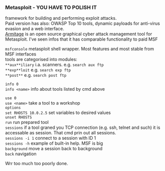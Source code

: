 ### Metasploit - YOU HAVE TO POLISH IT
framework for building and performing exploit attacks.  
Paid version has also: OWASP Top 10 tools, dynamic payloads for anti-virus evasion and a web interface.  
[Armitage](https://github.com/rsmudge/armitage) is an open source graphical cyber attack management tool for Metasploit. I've seen infos that it has comparable functionality to paid MSF  

`msfconsole` metasploit shell wrapper. Most features and most stable from MSF interfaces  
tools are categorised into modules:  
`**aux**iliary` i.a. scanners. e.g. `search aux ftp`  
`**exp**loit` e.g. `search exp ftp`  
`**post**` e.g. `search post ftp`  

`info 0`  
`info <name>` info about tools listed by cmd above  

`use 0`  
`use <name>` take a tool to a workshop  
`options`  
`set RHOSTS 10.0.2.5` set variables to desired values  
`unset RHOSTS`  
`run` run prepared tool  
`sessions` if a tool graned you TCP connection (e.g. ssh, telnet and such) it is accessable as session. That cmd prin out all sessions.  
`sessions -i 1` connect to a session with ID 1  
`sessions -h` example of built-in help. MSF is big  
`background` move a session back to background  
`back` navigation  

Wrr too much too poorly done. 